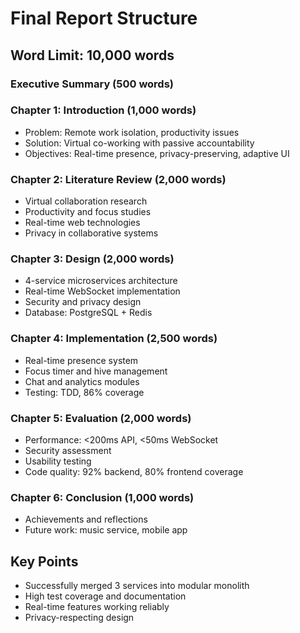 # Final Report Structure

## Word Limit: 10,000 words

### Executive Summary (500 words)
### Chapter 1: Introduction (1,000 words)
- Problem: Remote work isolation, productivity issues
- Solution: Virtual co-working with passive accountability
- Objectives: Real-time presence, privacy-preserving, adaptive UI

### Chapter 2: Literature Review (2,000 words)
- Virtual collaboration research
- Productivity and focus studies
- Real-time web technologies
- Privacy in collaborative systems

### Chapter 3: Design (2,000 words)
- 4-service microservices architecture
- Real-time WebSocket implementation
- Security and privacy design
- Database: PostgreSQL + Redis

### Chapter 4: Implementation (2,500 words)
- Real-time presence system
- Focus timer and hive management
- Chat and analytics modules
- Testing: TDD, 86% coverage

### Chapter 5: Evaluation (2,000 words)
- Performance: <200ms API, <50ms WebSocket
- Security assessment
- Usability testing
- Code quality: 92% backend, 80% frontend coverage

### Chapter 6: Conclusion (1,000 words)
- Achievements and reflections
- Future work: music service, mobile app

## Key Points
- Successfully merged 3 services into modular monolith
- High test coverage and documentation
- Real-time features working reliably
- Privacy-respecting design
